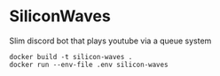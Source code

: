 # SiliconWaves
Slim discord bot that plays youtube via a queue system

```
docker build -t silicon-waves .
docker run --env-file .env silicon-waves
```
